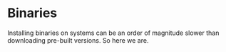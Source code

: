 # Binaries

Installing binaries on systems can be an order of magnitude slower than downloading pre-built versions. So here we are.

